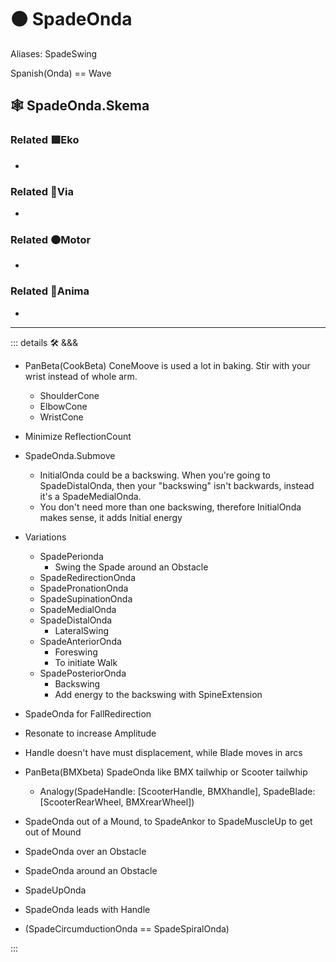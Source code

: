# 🟠 <motor>SpadeOnda</motor>

Aliases: SpadeSwing

Spanish(Onda) == Wave

## 🕸 SpadeOnda.Skema

### Related 🟩<ekos>Eko</ekos>

-

### Related 🔻<via>Via</via>

-

### Related 🟠<motor>Motor</motor>

-

### Related 💜<anima>Anima</anima>

-

---

<!-- =================================================== -->
<!-- =================================================== -->
<!-- =================================================== -->
<!-- =================================================== -->
<!-- =================================================== -->
::: details 🛠 <dev>&&&</dev>

- PanBeta(CookBeta) ConeMoove is used a lot in baking. Stir with your wrist instead of whole arm.
    - ShoulderCone
    - ElbowCone
    - WristCone
- Minimize ReflectionCount
- SpadeOnda.Submove
    - InitialOnda could be a backswing. When you're going to SpadeDistalOnda, then your "backswing" isn't backwards, instead it's a SpadeMedialOnda.
    - You don't need more than one backswing, therefore InitialOnda makes sense, it adds Initial energy
- Variations
    - SpadePerionda
        - Swing the Spade around an Obstacle
    - SpadeRedirectionOnda
    - SpadePronationOnda
    - SpadeSupinationOnda
    - SpadeMedialOnda
    - SpadeDistalOnda
        - LateralSwing
    - SpadeAnteriorOnda
        - Foreswing
        - To initiate Walk
    - SpadePosteriorOnda
        - Backswing
        - Add energy to the backswing with SpineExtension

- SpadeOnda for FallRedirection
- Resonate to increase Amplitude
- Handle doesn't have must displacement, while Blade moves in arcs
- PanBeta(BMXbeta) SpadeOnda like BMX tailwhip or Scooter tailwhip
    - Analogy(SpadeHandle: [ScooterHandle, BMXhandle], SpadeBlade: [ScooterRearWheel, BMXrearWheel])
- SpadeOnda out of a Mound, to SpadeAnkor to SpadeMuscleUp to get out of Mound
- SpadeOnda over an Obstacle
- SpadeOnda around an Obstacle
- SpadeUpOnda
- SpadeOnda leads with Handle
- (SpadeCircumductionOnda == SpadeSpiralOnda)

:::
